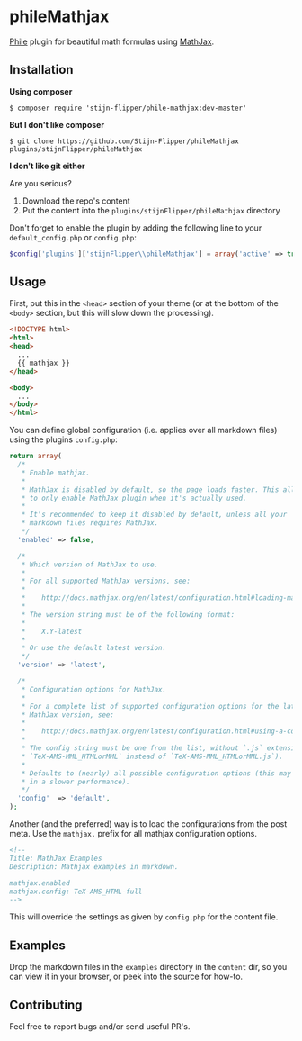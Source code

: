# phileMathjax
[Phile][] plugin for beautiful math formulas using [MathJax][].


## Installation
**Using composer**

    $ composer require 'stijn-flipper/phile-mathjax:dev-master'

**But I don't like composer**

    $ git clone https://github.com/Stijn-Flipper/phileMathjax plugins/stijnFlipper/phileMathjax

**I don't like git either**

Are you serious?

1. Download the repo's content
2. Put the content into the `plugins/stijnFlipper/phileMathjax` directory

Don't forget to enable the plugin by adding the following line to your
`default_config.php` or `config.php`:

```php
$config['plugins']['stijnFlipper\\phileMathjax'] = array('active' => true);
```

## Usage
First, put this in the `<head>` section of your theme (or at the bottom of the
`<body>` section, but this will slow down the processing).

```html
<!DOCTYPE html>
<html>
<head>
  ...
  {{ mathjax }}
</head>

<body>
  ...
</body>
</html>
```

You can define global configuration (i.e. applies over all markdown files)
using the plugins `config.php`:

```php
return array(
  /*
   * Enable mathjax.
   *
   * MathJax is disabled by default, so the page loads faster. This allows you
   * to only enable MathJax plugin when it's actually used.
   *
   * It's recommended to keep it disabled by default, unless all your
   * markdown files requires MathJax.
   */
  'enabled' => false,

  /*
   * Which version of MathJax to use.
   *
   * For all supported MathJax versions, see:
   *
   *    http://docs.mathjax.org/en/latest/configuration.html#loading-mathjax-from-the-cdn
   *
   * The version string must be of the following format:
   *
   *    X.Y-latest
   *
   * Or use the default latest version.
   */
  'version' => 'latest',

  /*
   * Configuration options for MathJax.
   *
   * For a complete list of supported configuration options for the latest
   * MathJax version, see:
   *
   *    http://docs.mathjax.org/en/latest/configuration.html#using-a-configuration-file
   *
   * The config string must be one from the list, without `.js` extension (e.g.
   * `TeX-AMS-MML_HTMLorMML` instead of `TeX-AMS-MML_HTMLorMML.js`).
   *
   * Defaults to (nearly) all possible configuration options (this may result
   * in a slower performance).
   */
  'config'  => 'default',
);
```

Another (and the preferred) way is to load the configurations from the post
meta. Use the `mathjax.` prefix for all mathjax configuration options.

```html
<!--
Title: MathJax Examples
Description: Mathjax examples in markdown.

mathjax.enabled
mathjax.config: TeX-AMS_HTML-full
-->
```

This will override the settings as given by `config.php` for the content file.


## Examples
Drop the markdown files in the `examples` directory in the `content` dir, so
you can view it in your browser, or peek into the source for how-to.


## Contributing
Feel free to report bugs and/or send useful PR's.


[Phile]: https://github.com/PhileCMS/Phile
[Mathjax]: https://github.com/mathjax/MathJax
